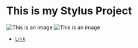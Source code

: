 # This is my Stylus Project 

![This is an image](stylus_1.png)
![This is an image](stylus_2.png)

- [Link](stylus.css)



